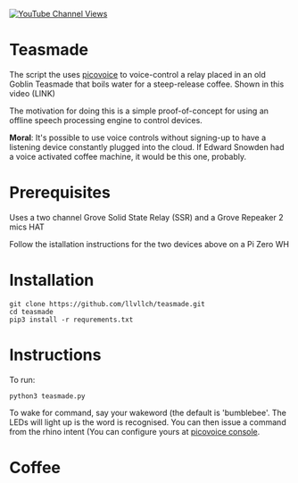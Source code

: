 [![YouTube Channel Views](https://img.shields.io/youtube/channel/views/UCz5BOU9J9pB_O0B8-rDjCWQ?label=YouTube&style=social)](https://www.youtube.com/channel/UCz5BOU9J9pB_O0B8-rDjCWQ)

# Teasmade

The script the uses [picovoice](https://github.com/Picovoice/picovoice) to voice-control a relay placed in an old Goblin Teasmade that boils water for a steep-release coffee. Shown in this video (LINK)

The motivation for doing this is a simple proof-of-concept for using an offline speech processing engine to control devices. 

**Moral**: It's possible to use voice controls without signing-up to have a listening device constantly plugged into the cloud. If Edward Snowden had a voice activated coffee machine, it would be this one, probably.

# Prerequisites

Uses a two channel Grove Solid State Relay (SSR) and a Grove Repeaker 2 mics HAT

Follow the istallation instructions for the two devices above on a Pi Zero WH

# Installation

```
git clone https://github.com/llvllch/teasmade.git
cd teasmade
pip3 install -r requrements.txt
```

# Instructions

To run:
```
python3 teasmade.py
```
To wake for command, say your wakeword (the default is 'bumblebee'. The LEDs will light up is the word is recognised. You can then issue a command from the rhino intent (You can configure yours at [picovoice console](http://picovoice.ai/console).

# Coffee
